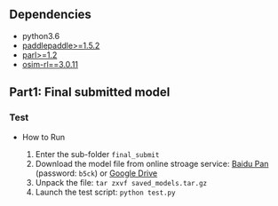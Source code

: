  
## Dependencies
- python3.6
- [paddlepaddle>=1.5.2](https://github.com/PaddlePaddle/Paddle)
- [parl>=1.2](https://github.com/PaddlePaddle/PARL)
- [osim-rl==3.0.11](https://github.com/stanfordnmbl/osim-rl)


## Part1: Final submitted model
### Test
- How to Run

  1. Enter the sub-folder `final_submit`
  2. Download the model file from online stroage service: [Baidu Pan](https://pan.baidu.com/s/12LIPspckCT8-Q5U1QX69Fg) (password: `b5ck`) or [Google Drive](https://drive.google.com/file/d/1jJtOcOVJ6auz3s-TyWgUJvofPXI94yxy/view?usp=sharing) 
  3. Unpack the file: 
           `tar zxvf saved_models.tar.gz`
  4. Launch the test script: 
           `python test.py`
